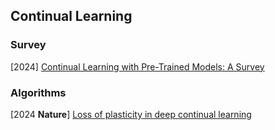 ## Continual Learning

### Survey

[2024] [Continual Learning with Pre-Trained Models: A Survey](https://arxiv.org/abs/2401.16386)



### Algorithms

[2024 **Nature**] [Loss of plasticity in deep continual learning](https://www.nature.com/articles/s41586-024-07711-7.pdf)